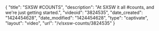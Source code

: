 {
    "title": "SXSW #COUNTS",
    "description": "At SXSW it all #counts, and we're just getting started.",
    "videoid": "3824535",
    "date_created": "1424454628",
    "date_modified": "1424454628",
    "type": "captivate",
    "layout": "video",
    "url": "\/v\/sxsw-counts\/3824535"
}